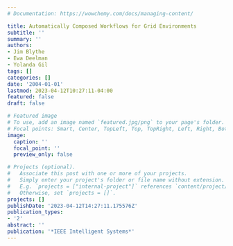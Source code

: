 ```yaml
---
# Documentation: https://wowchemy.com/docs/managing-content/

title: Automatically Composed Workflows for Grid Environments
subtitle: ''
summary: ''
authors:
- Jim Blythe
- Ewa Deelman
- Yolanda Gil
tags: []
categories: []
date: '2004-01-01'
lastmod: 2023-04-12T10:27:11-04:00
featured: false
draft: false

# Featured image
# To use, add an image named `featured.jpg/png` to your page's folder.
# Focal points: Smart, Center, TopLeft, Top, TopRight, Left, Right, BottomLeft, Bottom, BottomRight.
image:
  caption: ''
  focal_point: ''
  preview_only: false

# Projects (optional).
#   Associate this post with one or more of your projects.
#   Simply enter your project's folder or file name without extension.
#   E.g. `projects = ["internal-project"]` references `content/project/deep-learning/index.md`.
#   Otherwise, set `projects = []`.
projects: []
publishDate: '2023-04-12T14:27:11.175576Z'
publication_types:
- '2'
abstract: ''
publication: '*IEEE Intelligent Systems*'
---
```

